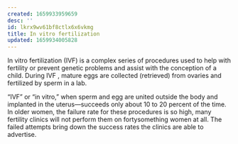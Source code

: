 ```yaml
---
created: 1659933959659
desc: ''
id: lkrx9wv61bf8ctlx6x6vkmg
title: In vitro fertilization
updated: 1659934005828
---
```

   
In vitro fertilization (IVF) is a complex series of procedures used to help with fertility or prevent genetic problems and assist with the conception of a child. During IVF , mature eggs are collected (retrieved) from ovaries and fertilized by sperm in a lab.   
   
“IVF” or “in vitro,” when sperm and egg are united outside the body and implanted in the uterus—succeeds only about 10 to 20 percent of the time. In older women, the failure rate for these procedures is so high, many fertility clinics will not perform them on fortysomething women at all. The failed attempts bring down the success rates the clinics are able to advertise.